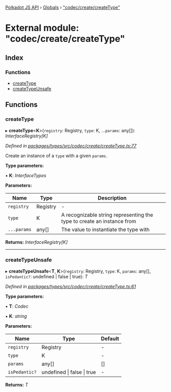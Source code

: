 [Polkadot JS API](../README.md) › [Globals](../globals.md) › ["codec/create/createType"](_codec_create_createtype_.md)

# External module: "codec/create/createType"

## Index

### Functions

* [createType](_codec_create_createtype_.md#createtype)
* [createTypeUnsafe](_codec_create_createtype_.md#createtypeunsafe)

## Functions

###  createType

▸ **createType**<**K**>(`registry`: Registry, `type`: K, ...`params`: any[]): *InterfaceRegistry[K]*

*Defined in [packages/types/src/codec/create/createType.ts:77](https://github.com/polkadot-js/api/blob/7e25145fbf/packages/types/src/codec/create/createType.ts#L77)*

Create an instance of a `type` with a given `params`.

**Type parameters:**

▪ **K**: *InterfaceTypes*

**Parameters:**

Name | Type | Description |
------ | ------ | ------ |
`registry` | Registry | - |
`type` | K | A recognizable string representing the type to create an instance from |
`...params` | any[] | The value to instantiate the type with  |

**Returns:** *InterfaceRegistry[K]*

___

###  createTypeUnsafe

▸ **createTypeUnsafe**<**T**, **K**>(`registry`: Registry, `type`: K, `params`: any[], `isPedantic?`: undefined | false | true): *T*

*Defined in [packages/types/src/codec/create/createType.ts:61](https://github.com/polkadot-js/api/blob/7e25145fbf/packages/types/src/codec/create/createType.ts#L61)*

**Type parameters:**

▪ **T**: *Codec*

▪ **K**: *string*

**Parameters:**

Name | Type | Default |
------ | ------ | ------ |
`registry` | Registry | - |
`type` | K | - |
`params` | any[] | [] |
`isPedantic?` | undefined &#124; false &#124; true | - |

**Returns:** *T*
